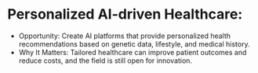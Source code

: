 # Personalized AI-driven Healthcare:

- Opportunity: Create AI platforms that provide personalized health recommendations based on genetic data, lifestyle, and medical history.
- Why It Matters: Tailored healthcare can improve patient outcomes and reduce costs, and the field is still open for innovation.

